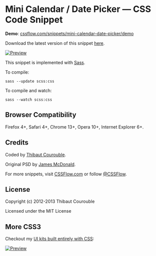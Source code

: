 # Mini Calendar / Date Picker — CSS Code Snippet

**Demo**: [cssflow.com/snippets/mini-calendar-date-picker/demo](http://www.cssflow.com/snippets/mini-calendar-date-picker/demo)

Download the latest version of this snippet [here](http://www.cssflow.com/snippets/mini-calendar-date-picker.zip).

[![Preview](http://cdn.cssflow.com/snippets/mini-calendar-date-picker/preview-580.png)](http://www.cssflow.com/snippets/mini-calendar-date-picker)

This snippet is implemented with [Sass](https://github.com/nex3/sass).

To compile:

`sass --update scss:css`

To compile and watch:

`sass --watch scss:css`

## Browser Compatibility

Firefox 4+, Safari 4+, Chrome 13+, Opera 10+, Internet Explorer 6+.

## Credits

Coded by [Thibaut Courouble](http://thibaut.me).

Original PSD by [James McDonald](http://dribbble.com/shots/240129-Calender).

For more snippets, visit [CSSFlow.com](http://www.cssflow.com) or follow [@CSSFlow](https://twitter.com/CSSFlow).

## License

Copyright (c) 2012-2013 Thibaut Courouble

Licensed under the MIT License

## More CSS3

Checkout my [UI kits built entirely with CSS](http://www.cssflow.com/ui-kits):

[![Preview](http://cdn.cssflow.com/kits/all_kits_preview_850.png)](http://www.cssflow.com/ui-kits)
